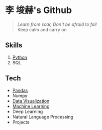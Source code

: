 # 李 埈赫's Github
> _Learn from scar, Don't be afraid to fail_  
> Keep calm and carry on



## Skills

1. [Python](https://github.com/unknown-jun/Python)
2. SQL

## Tech


- [Pandas](https://github.com/unknown-jun/Pandas)
- Numpy
- [Data Visualization](https://github.com/unknown-jun/Data-Visualization)
- [Machine Learning](https://github.com/unknown-jun/Machine_Learning)
- Deep Learning
- Natural Language Processing
- Projects
